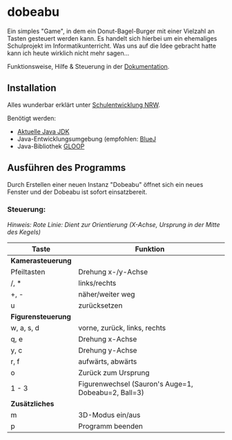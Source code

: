 # dobeabu

Ein simples "Game", in dem ein Donut-Bagel-Burger mit einer Vielzahl an Tasten gesteuert werden kann.
Es handelt sich hierbei um ein ehemaliges Schulprojekt im Informatikunterricht. Was uns auf die Idee gebracht hatte kann ich heute wirklich nicht mehr sagen...

Funktionsweise, Hilfe & Steuerung in der [Dokumentation](doc.md).

## Installation

Alles wunderbar erklärt unter <a href="https://www.schulentwicklung.nrw.de/cms/programmierung-mit-gloop/installation/index.html">Schulentwicklung NRW</a>.

Benötigt werden:
- <a href="https://www.oracle.com/java/technologies/downloads/">Aktuelle Java JDK</a>
- Java-Entwicklungsumgebung (empfohlen: <a href="http://www.bluej.org">BlueJ</a>
- Java-Bibliothek <a href="https://www.schulentwicklung.nrw.de/cms/programmierung-mit-gloop/oop-mit-gloop/index.html">GLOOP</a>

## Ausführen des Programms

Durch Erstellen einer neuen Instanz "Dobeabu" öffnet sich ein neues Fenster und der Dobeabu ist sofort einsatzbereit. 

### Steuerung:

*Hinweis: Rote Linie: Dient zur Orientierung (X-Achse, Ursprung in der Mitte des Kegels)*

| Taste | Funktion    |
|-------|-------------|
| **Kamerasteuerung** |
| Pfeiltasten | Drehung x-/y-Achse |
| /, * | links/rechts |
| +, - | näher/weiter weg |
| u    | zurücksetzen |
| **Figurensteuerung** |
| w, a, s, d | vorne, zurück, links, rechts |
| q, e | Drehung x-Achse |
| y, c | Drehung y-Achse |
| r, f | aufwärts, abwärts |
| o    | Zurück zum Ursprung |
| 1 - 3 | Figurenwechsel (Sauron's Auge=1, Dobeabu=2, Ball=3) |
| **Zusätzliches** |
| m    | 3D-Modus ein/aus |
| p    | Programm beenden |
